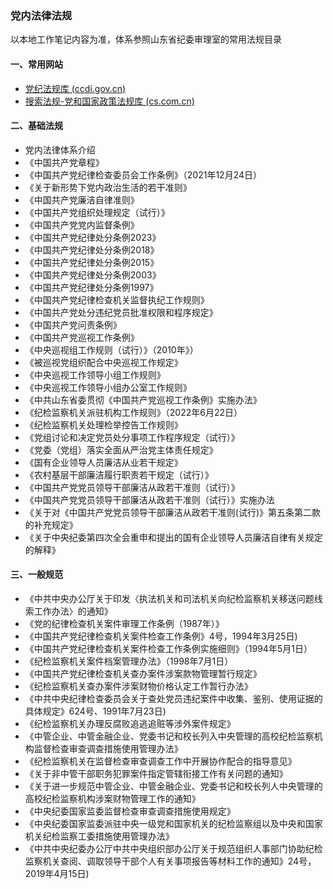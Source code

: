 ### 党内法律法规

以本地工作笔记内容为准，体系参照山东省纪委审理室的常用法规目录

#### 一、常用网站

- [党纪法规库 (ccdi.gov.cn)](https://www.ccdi.gov.cn/fgk/index)
- [搜索法规-党和国家政策法规库 (cs.com.cn)](https://zcfg.cs.com.cn/innerparty/chl/%2C%2C%2C%2CXR12%2C%2C%2C%2C?libraryCurrent=innerparty)

#### 二、基础法规

- 党内法律体系介绍
- 《中国共产党章程》
- 《中国共产党纪律检查委员会工作条例》（2021年12月24日）
- 《关于新形势下党内政治生活的若干准则》
- 《中国共产党廉洁自律准则》
- 《中国共产党组织处理规定（试行）》
- 《中国共产党党内监督条例》
- 《中国共产党纪律处分条例2023》
- 《中国共产党纪律处分条例2018》
- 《中国共产党纪律处分条例2015》
- 《中国共产党纪律处分条例2003》
- 《中国共产党纪律处分条例1997》
- 《中国共产党纪律检查机关监督执纪工作规则》
- 《中国共产党处分违纪党员批准权限和程序规定》
- 《中国共产党问责条例》
- 《中国共产党巡视工作条例》
- 《中央巡视组工作规则（试行）》（2010年》）
- 《被巡视党组织配合中央巡视工作规定》
- 《中央巡视工作领导小组工作规则》
- 《中央巡视工作领导小组办公室工作规则》
- 《中共山东省委贯彻《中国共产党巡视工作条例》实施办法》
- 《纪检监察机关派驻机构工作规则》（2022年6月22日）
- 《纪检监察机关处理检举控告工作规则》
- 《党组讨论和决定党员处分事项工作程序规定（试行）》
- 《党委（党组）落实全面从严治党主体责任规定》
- 《国有企业领导人员廉洁从业若干规定》
- 《农村基层干部廉洁履行职责若干规定（试行）》
- 《中国共产党党员领导干部廉洁从政若干准则（试行）》
- 《中国共产党党员领导干部廉洁从政若干准则（试行）》实施办法
- 《关于对《中国共产党党员领导干部廉洁从政若干准则(试行)》第五条第二款的补充规定》
- 《关于中央纪委第四次全会重申和提出的国有企业领导人员廉洁自律有关规定的解释》

#### 三、一般规范

- 《中共中央办公厅关于印发〈执法机关和司法机关向纪检监察机关移送问题线索工作办法〉的通知》
- 《党的纪律检查机关案件审理工作条例（1987年）》
- 《中国共产党纪律检查机关案件检查工作条例》4号，1994年3月25日)
- 《中国共产党纪律检查机关案件检查工作条例实施细则》（1994年5月1日）
- 《纪检监察机关案件档案管理办法》（1998年7月1日）
- 《中国共产党纪律检查机关查办案件涉案款物管理暂行规定》
- 《纪检监察机关查办案件涉案财物价格认定工作暂行办法》
- 《中共中央纪律检查委员会关于查处党员违纪案件中收集、鉴别、使用证据的具体规定》624号、1991年7月23日)
- 《纪检监察机关办理反腐败追逃追赃等涉外案件规定》
- 《中管企业、中管金融企业、党委书记和校长列入中央管理的高校纪检监察机构监督检查审查调查措施使用管理办法》
- 《纪检监察机关在监督检查审查调查工作中开展协作配合的指导意见》
- 《关于非中管干部职务犯罪案件指定管辖衔接工作有关问题的通知》
- 《关于进一步规范中管企业、中管金融企业、党委书记和校长列人中央管理的高校纪检监察机构涉案财物管理工作的通知》
- 《中央纪委国家监委监督检查审查调查措施使用规定》
- 《中央纪委国家监委派驻中央一级党和国家机关的纪检监察组以及中央和国家机关纪检监察工委措施使用管理办法》
- 《中共中央纪委办公厅中共中央组织部办公厅关于规范组织人事部门协助纪检监察机关查阅、调取领导干部个人有关事项报告等材料工作的通知》24号，2019年4月15日)